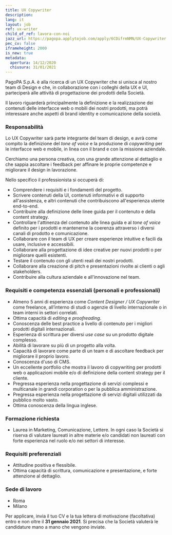 ```yaml
---
title: UX Copywriter
description:
lang: it
layout: job
ref: ux-writer
child_of_ref: lavora-con-noi
jazz_url: https://pagopa.applytojob.com/apply/6CDifrmNMN/UX-Copywriter
pec_cv: false
iframeheight: 2000
is_new: true
metadata:
  apertura: 14/12/2020
  chiusura: 31/01/2021
---
```


PagoPA S.p.A. è alla ricerca di un UX Copywriter che si unisca al nostro team di Design e che, in collaborazione con i colleghi della UX e UI, parteciperà alle attività di progettazione dei prodotti della Società.

Il lavoro riguarderà principalmente la definizione e la realizzazione dei contenuti delle interfacce web o mobili dei nostri prodotti, ma potrà interessare anche aspetti di brand identity e comunicazione della società.

### Responsabilità

Lo UX Copywriter sarà parte integrante del team di design, e avrà come compito la definizione del _tone of voice_ e la produzione di _copywriting_ per le interfacce web e mobile, in linea con il brand e con la missione aziendale.

Cerchiamo una persona creativa, con una grande attenzione al dettaglio e che sappia ascoltare i feedback per affinare le proprie competenze e migliorare il design in lavorazione.

Nello specifico il professionista si occuperà di:

- Comprendere i requisiti e i fondamenti del progetto.
- Scrivere contenuti della UI, contenuti informativi e di supporto all'assistenza, e altri contenuti che contribuiscono all'esperienza utente end-to-end.
- Contribuire alla definizione delle linee guida per il contenuto e della content strategy.
- Controllare l'attinenza del contenuto alle linea guida e al _tone of voice_ definito per i prodotti e mantenerne la coerenza attraverso i diversi canali di prodotto e comunicazione.
- Collaborare con il team di UX per creare esperienze intuitive e facili da usare, inclusive e accessibili.
- Collaborare alla progettazione di idee creative per nuovi prodotti o per migliorare quelli esistenti.
- Testare il contenuto con gli utenti reali dei nostri prodotti.
- Collaborare alla creazione di pitch e presentazioni rivolte ai clienti o agli stakeholders.
- Contribuire alla cultura aziendale e all'innovazione nel team.

### Requisiti e competenza essenziali (personali e professionali)

- Almeno 5 anni di esperienza come _Content Designer / UX Copywriter_ come freelance, all’interno di studi o agenzie di livello internazionale o in team interni in settori correlati.
- Ottima capacità di _editing_ e _proofreading_.
- Conoscenza delle best practice a livello di contenuto per i migliori prodotti digitali internazionali.
- Esperienza di scrittura per diversi _use case_ su un prodotto digitale complesso.
- Abilità di lavorare su più di un progetto alla volta.
- Capacità di lavorare come parte di un team e di ascoltare feedback per migliorare il proprio lavoro.
- Conoscenza d'uso di CMS.
- Un eccellente portfolio che mostra il lavoro di copywriting per prodotti web o applicazioni mobile e/o di definizione della content strategy per il cliente.
- Pregressa esperienza nella progettazione di servizi complessi e multicanale in grandi corporation o per la pubblica amministrazione.
- Pregressa esperienza nella progettazione di servizi digitali utilizzati da pubblico molto vasto.
- Ottima conoscenza della lingua inglese.

### Formazione richiesta

- Laurea in Marketing, Comunicazione, Lettere. In ogni caso la Società si riserva di valutare laureati in altre materie e/o candidati non laureati con forte esperienza nel ruolo e/o nei settori di interesse.

### Requisiti preferenziali

- Attitudine positiva e flessibile.
- Ottima capacità di scrittura, comunicazione e presentazione, e forte attenzione al dettaglio.

### Sede di lavoro

- Roma
- Milano

Per applicare, invia il tuo CV e la tua lettera di motivazione (facoltativa) entro e non oltre il **31 gennaio 2021**. Si precisa che la Società valuterà le candidature mano a mano che vengono inviate.
